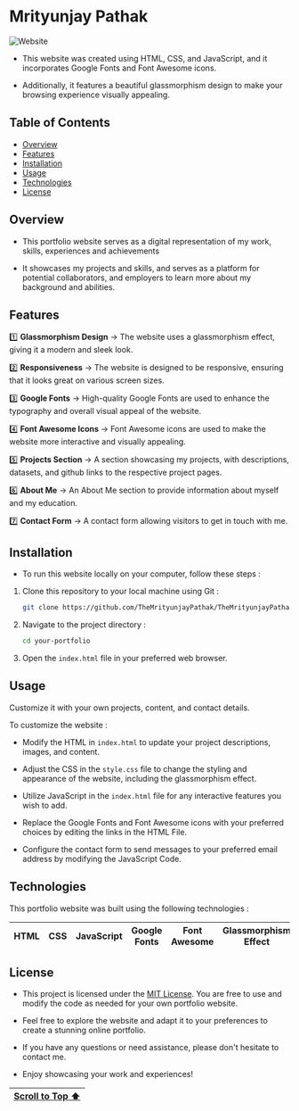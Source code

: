# Mrityunjay Pathak
![Website](https://github.com/user-attachments/assets/23052054-cbd8-42ab-a703-c7e7f701b873)

- This website was created using HTML, CSS, and JavaScript, and it incorporates Google Fonts and Font Awesome icons.

- Additionally, it features a beautiful glassmorphism design to make your browsing experience visually appealing.

## Table of Contents
- [Overview](#overview)
- [Features](#features)
- [Installation](#installation)
- [Usage](#usage)
- [Technologies](#technologies)
- [License](#license)

## Overview

- This portfolio website serves as a digital representation of my work, skills, experiences and achievements

- It showcases my projects and skills, and serves as a platform for potential collaborators, and employers to learn more about my background and abilities.

## Features

1️⃣ **Glassmorphism Design** → The website uses a glassmorphism effect, giving it a modern and sleek look.

2️⃣ **Responsiveness** → The website is designed to be responsive, ensuring that it looks great on various screen sizes.

3️⃣ **Google Fonts** → High-quality Google Fonts are used to enhance the typography and overall visual appeal of the website.

4️⃣ **Font Awesome Icons** → Font Awesome icons are used to make the website more interactive and visually appealing.

5️⃣ **Projects Section** → A section showcasing my projects, with descriptions, datasets, and github links to the respective project pages.

6️⃣ **About Me** → An About Me section to provide information about myself and my education.

7️⃣ **Contact Form** → A contact form allowing visitors to get in touch with me.

## Installation

- To run this website locally on your computer, follow these steps :

1. Clone this repository to your local machine using Git : 

   ```bash
   git clone https://github.com/TheMrityunjayPathak/TheMrityunjayPathak.github.io.git
   ```

2. Navigate to the project directory :

   ```bash
   cd your-portfolio
   ```

3. Open the `index.html` file in your preferred web browser. 

## Usage

Customize it with your own projects, content, and contact details.

To customize the website :

- Modify the HTML in `index.html` to update your project descriptions, images, and content.
  
- Adjust the CSS in the `style.css` file to change the styling and appearance of the website, including the glassmorphism effect.
  
- Utilize JavaScript in the `index.html` file for any interactive features you wish to add.
  
- Replace the Google Fonts and Font Awesome icons with your preferred choices by editing the links in the HTML File.
  
- Configure the contact form to send messages to your preferred email address by modifying the JavaScript Code.

## Technologies

This portfolio website was built using the following technologies :

| HTML | CSS | JavaScript | Google Fonts | Font Awesome | Glassmorphism Effect |
| :---: | :---: | :---: | :---: | :---: | :---: |

## License

- This project is licensed under the [MIT License](LICENSE). You are free to use and modify the code as needed for your own portfolio website.
  
- Feel free to explore the website and adapt it to your preferences to create a stunning online portfolio.
  
- If you have any questions or need assistance, please don't hesitate to contact me.

- Enjoy showcasing your work and experiences!

| [Scroll to Top ⬆️](#mrityunjay-pathak) |
|:---:|
